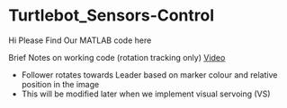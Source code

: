 # Turtlebot_Sensors-Control

Hi Please Find Our MATLAB code here <br>

Brief Notes on working code (rotation tracking only) [Video](https://youtu.be/MffxgPTSN6g?feature=shared)
- Follower rotates towards Leader based on marker colour and relative position in the image
- This will be modified later when we implement visual servoing (VS)
